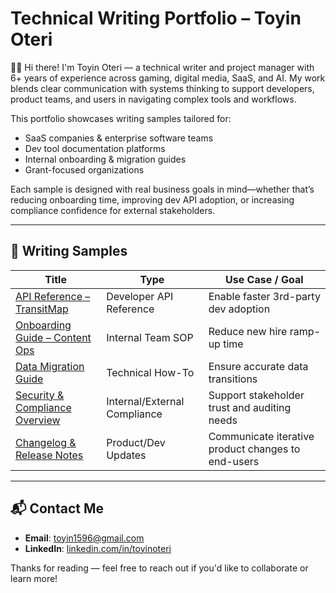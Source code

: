 # Technical Writing Portfolio – Toyin Oteri

👋🏾 Hi there! I'm Toyin Oteri — a technical writer and project manager with 6+ years of experience across gaming, digital media, SaaS, and AI. My work blends clear communication with systems thinking to support developers, product teams, and users in navigating complex tools and workflows.

This portfolio showcases writing samples tailored for:
- SaaS companies & enterprise software teams
- Dev tool documentation platforms
- Internal onboarding & migration guides
- Grant-focused organizations

Each sample is designed with real business goals in mind—whether that’s reducing onboarding time, improving dev API adoption, or increasing compliance confidence for external stakeholders.

---

## 📂 Writing Samples

| Title                             | Type                            | Use Case / Goal |
|----------------------------------|----------------------------------|-----------------|
| [API Reference – TransitMap](/docs/api-reference.md)             | Developer API Reference          | Enable faster 3rd-party dev adoption |
| [Onboarding Guide – Content Ops](/docs/onboarding-guide.md)     | Internal Team SOP                | Reduce new hire ramp-up time |
| [Data Migration Guide](/docs/data-migration-guide.md)           | Technical How-To                 | Ensure accurate data transitions |
| [Security & Compliance Overview](/docs/security-compliance-overview.md) | Internal/External Compliance | Support stakeholder trust and auditing needs |
| [Changelog & Release Notes](/docs/changelog-release-notes.md)   | Product/Dev Updates              | Communicate iterative product changes to end-users |

---

## 📬 Contact Me

- **Email**: [toyin1596@gmail.com](mailto:toyin1596@gmail.com)  
- **LinkedIn**: [linkedin.com/in/toyinoteri](https://linkedin.com/in/toyinoteri)

Thanks for reading — feel free to reach out if you'd like to collaborate or learn more!

